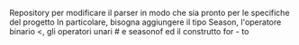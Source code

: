 Repository per modificare il parser in modo che sia pronto per le specifiche del progetto In particolare, bisogna aggiungere il tipo Season, l'operatore binario <, gli operatori unari # e seasonof ed il construtto for - to